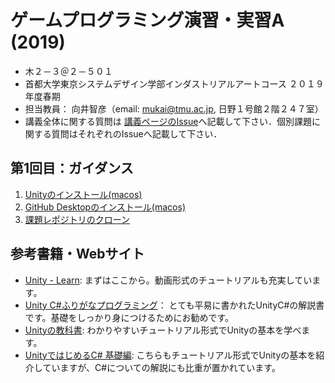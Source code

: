 # ゲームプログラミング演習・実習A (2019)
- 木２－３＠２－５０１
- 首都大学東京システムデザイン学部インダストリアルアートコース ２０１９年度春期
- 担当教員： 向井智彦（email: mukai@tmu.ac.jp, 日野１号館２階２４７室）
- 講義全体に関する質問は [講義ページのIssue](https://github.com/MukaiClass/Game-Programming-A/issues)へ記載して下さい．個別課題に関する質問はそれぞれのIssueへ記載して下さい．

## 第1回目：ガイダンス
1. [Unityのインストール(macos)](../../wiki/Unityのインストール(macos))
2. [GitHub Desktopのインストール(macos)](../../wiki/GitHubDesktopのインストール(macos))
3. [課題レポジトリのクローン](../../課題レポジトリのクローン)

## 参考書籍・Webサイト
- [Unity - Learn](https://unity3d.com/jp/learn): まずはここから。動画形式のチュートリアルも充実しています。
- [Unity C#ふりがなプログラミング](https://book.impress.co.jp/books/1118101104)： とても平易に書かれたUnityC#の解説書です。基礎をしっかり身につけるためにお勧めです。
- [Unityの教科書](https://www.sbcr.jp/products/4797397659.html): わかりやすいチュートリアル形式でUnityの基本を学べます。
- [UnityではじめるC# 基礎編](https://books.mdn.co.jp/books/3216303009/): こちらもチュートリアル形式でUnityの基本を紹介していますが、C#についての解説にも比重が置かれています。

